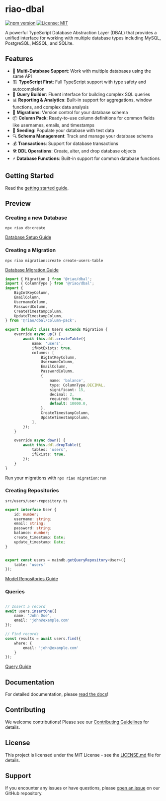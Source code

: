 # riao-dbal

[![npm version](https://badge.fury.io/js/%40riao%2Fdbal.svg)](https://badge.fury.io/js/%40riao%2Fdbal)
[![License: MIT](https://img.shields.io/badge/License-MIT-yellow.svg)](https://opensource.org/licenses/MIT)

A powerful TypeScript Database Abstraction Layer (DBAL) that provides a unified interface for working with multiple database types including MySQL, PostgreSQL, MSSQL, and SQLite.

## Features

- 🔄 **Multi-Database Support**: Work with multiple databases using the same API
- 🏗️ **TypeScript First**: Full TypeScript support with type safety and autocompletion
- 🔨 **Query Builder**: Fluent interface for building complex SQL queries
- 📊 **Reporting & Analytics**: Built-in support for aggregations, window functions, and complex data analysis
- 🚀 **Migrations**: Version control for your database schema
- 📦 **Column Pack**: Ready-to-use column definitions for common fields like usernames, emails, and timestamps
- 🌱 **Seeding**: Populate your database with test data
- 🔍 **Schema Management**: Track and manage your database schema
- 💰 **Transactions**: Support for database transactions
- 🛠️ **DDL Operations**: Create, alter, and drop database objects
- ⚡ **Database Functions**: Built-in support for common database functions


## Getting Started

Read the [getting started guide](https://stateless-studio.atlassian.net/wiki/spaces/Riao/pages/294916/Guide).

## Preview

### Creating a new Database

`npx riao db:create`

[Database Setup Guide](https://stateless-studio.atlassian.net/wiki/spaces/Riao/pages/328113/Setup+a+Database)

### Creating a Migration

`npx riao migration:create create-users-table`

[Database Migration Guide](https://stateless-studio.atlassian.net/wiki/spaces/Riao/pages/328666/Building+a+Database+Schema)

```typescript
import { Migration } from '@riao/dbal';
import { ColumnType } from '@riao/dbal';
import {
	BigIntKeyColumn,
	EmailColumn,
	UsernameColumn,
	PasswordColumn,
	CreateTimestampColumn,
	UpdateTimestampColumn,
} from '@riao/dbal/column-pack';

export default class Users extends Migration {
	override async up() {
		await this.ddl.createTable({
			name: 'users',
			ifNotExists: true,
			columns: [
				BigIntKeyColumn,
				UsernameColumn,
				EmailColumn,
				PasswordColumn,
				{
					name: 'balance',
					type: ColumnType.DECIMAL,
					significant: 15,
					decimal: 2,
					required: true,
					default: 10000.0,
				},
				CreateTimestampColumn,
				UpdateTimestampColumn,
			],
		});
	}

	override async down() {
		await this.ddl.dropTable({
			tables: 'users',
			ifExists: true,
		});
	}
}

```

Run your migrations with 
`npx riao migration:run`

### Creating Repositories

`src/users/user-repository.ts`
```typescript
export interface User {
	id: number;
	username: string;
	email: string;
	password: string;
	balance: number;
	create_timestamp: Date;
	update_timestamp: Date;
}


export const users = maindb.getQueryRepository<User>({
	table: 'users'
});
```

[Model Repositories Guide](https://stateless-studio.atlassian.net/wiki/spaces/Riao/pages/753686/Model+Repositories)

### Queries

```typescript

// Insert a record
await users.insertOne({
    name: 'John Doe',
    email: 'john@example.com'
});

// Find records
const results = await users.find({
    where: {
        email: 'john@example.com'
    }
});
```

[Query Guide](https://stateless-studio.atlassian.net/wiki/spaces/Riao/pages/99430/Querying+the+Database)

## Documentation

For detailed documentation, please [read the docs](https://stateless-studio.atlassian.net/wiki/spaces/Riao/pages/295404/Docs)!

## Contributing

We welcome contributions! Please see our [Contributing Guidelines](docs/contributing/contributing.md) for details.

## License

This project is licensed under the MIT License - see the [LICENSE.md](LICENSE.md) file for details.

## Support

If you encounter any issues or have questions, please [open an issue](https://github.com/riao-project/riao-dbal/issues) on our GitHub repository.
